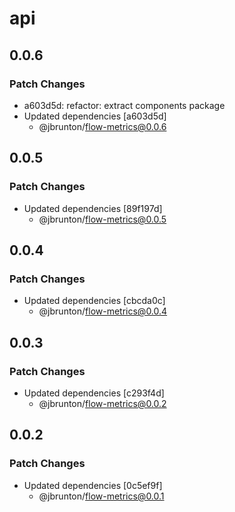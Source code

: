 # api

## 0.0.6

### Patch Changes

- a603d5d: refactor: extract components package
- Updated dependencies [a603d5d]
  - @jbrunton/flow-metrics@0.0.6

## 0.0.5

### Patch Changes

- Updated dependencies [89f197d]
  - @jbrunton/flow-metrics@0.0.5

## 0.0.4

### Patch Changes

- Updated dependencies [cbcda0c]
  - @jbrunton/flow-metrics@0.0.4

## 0.0.3

### Patch Changes

- Updated dependencies [c293f4d]
  - @jbrunton/flow-metrics@0.0.2

## 0.0.2

### Patch Changes

- Updated dependencies [0c5ef9f]
  - @jbrunton/flow-metrics@0.0.1
